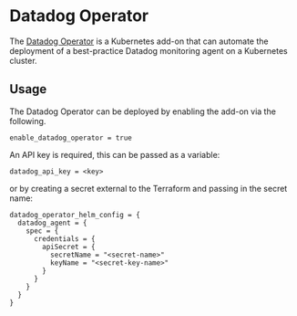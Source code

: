 # Datadog Operator
The [Datadog Operator](https://github.com/DataDog/datadog-operator) is a Kubernetes add-on that can automate the deployment of a best-practice Datadog monitoring agent on a Kubernetes cluster.

## Usage
The Datadog Operator can be deployed by enabling the add-on via the following.

```hcl
enable_datadog_operator = true
```

An API key is required, this can be passed as a variable:

```hcl
datadog_api_key = <key>
```

or by creating a secret external to the Terraform and passing in the secret name:

```hcl
datadog_operator_helm_config = {
  datadog_agent = {
    spec = {
      credentials = {
        apiSecret = {
          secretName = "<secret-name>"
          keyName = "<secret-key-name>"
        }  
      }
    }
  }
}
```
